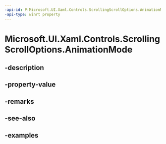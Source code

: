 ```yaml
---
-api-id: P:Microsoft.UI.Xaml.Controls.ScrollingScrollOptions.AnimationMode
-api-type: winrt property
---
```


# Microsoft.UI.Xaml.Controls.ScrollingScrollOptions.AnimationMode

<!--
public Microsoft.UI.Xaml.Controls.AnimationMode AnimationMode { get; set; }
-->


## -description

## -property-value

## -remarks

## -see-also

## -examples



